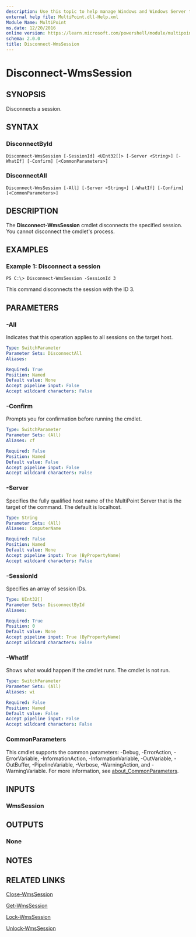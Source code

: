 ```yaml
---
description: Use this topic to help manage Windows and Windows Server technologies with Windows PowerShell.
external help file: MultiPoint.dll-Help.xml
Module Name: MultiPoint
ms.date: 12/20/2016
online version: https://learn.microsoft.com/powershell/module/multipoint/disconnect-wmssession?view=windowsserver2022-ps&wt.mc_id=ps-gethelp
schema: 2.0.0
title: Disconnect-WmsSession
---
```


# Disconnect-WmsSession

## SYNOPSIS
Disconnects a session.

## SYNTAX

### DisconnectById
```
Disconnect-WmsSession [-SessionId] <UInt32[]> [-Server <String>] [-WhatIf] [-Confirm] [<CommonParameters>]
```

### DisconnectAll
```
Disconnect-WmsSession [-All] [-Server <String>] [-WhatIf] [-Confirm] [<CommonParameters>]
```

## DESCRIPTION
The **Disconnect-WmsSession** cmdlet disconnects the specified session.
You cannot disconnect the cmdlet's process.

## EXAMPLES

### Example 1: Disconnect a session
```
PS C:\> Disconnect-WmsSession -SessionId 3
```

This command disconnects the session with the ID 3.


## PARAMETERS

### -All
Indicates that this operation applies to all sessions on the target host.

```yaml
Type: SwitchParameter
Parameter Sets: DisconnectAll
Aliases: 

Required: True
Position: Named
Default value: None
Accept pipeline input: False
Accept wildcard characters: False
```

### -Confirm
Prompts you for confirmation before running the cmdlet.

```yaml
Type: SwitchParameter
Parameter Sets: (All)
Aliases: cf

Required: False
Position: Named
Default value: False
Accept pipeline input: False
Accept wildcard characters: False
```

### -Server
Specifies the fully qualified host name of the MultiPoint Server that is the target of the command.
The default is localhost.

```yaml
Type: String
Parameter Sets: (All)
Aliases: ComputerName

Required: False
Position: Named
Default value: None
Accept pipeline input: True (ByPropertyName)
Accept wildcard characters: False
```

### -SessionId
Specifies an array of session IDs.

```yaml
Type: UInt32[]
Parameter Sets: DisconnectById
Aliases: 

Required: True
Position: 0
Default value: None
Accept pipeline input: True (ByPropertyName)
Accept wildcard characters: False
```

### -WhatIf
Shows what would happen if the cmdlet runs.
The cmdlet is not run.

```yaml
Type: SwitchParameter
Parameter Sets: (All)
Aliases: wi

Required: False
Position: Named
Default value: False
Accept pipeline input: False
Accept wildcard characters: False
```

### CommonParameters
This cmdlet supports the common parameters: -Debug, -ErrorAction, -ErrorVariable, -InformationAction, -InformationVariable, -OutVariable, -OutBuffer, -PipelineVariable, -Verbose, -WarningAction, and -WarningVariable. For more information, see [about_CommonParameters](https://go.microsoft.com/fwlink/?LinkID=113216).

## INPUTS

### WmsSession

## OUTPUTS

### None

## NOTES

## RELATED LINKS

[Close-WmsSession](./Close-WmsSession.md)

[Get-WmsSession](./Get-WmsSession.md)

[Lock-WmsSession](./Lock-WmsSession.md)

[Unlock-WmsSession](./Unlock-WmsSession.md)

